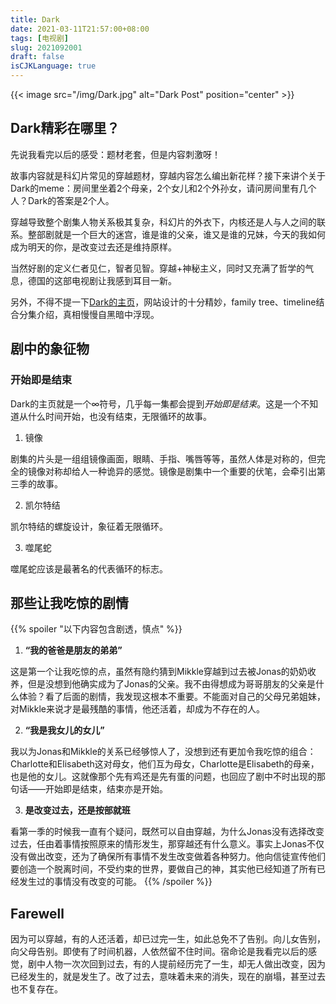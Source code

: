 ```yaml
---
title: Dark
date: 2021-03-11T21:57:00+08:00
tags: [电视剧]
slug: 2021092001
draft: false
isCJKLanguage: true
---
```

{{< image src="/img/Dark.jpg" alt="Dark Post" position="center" >}}

## Dark精彩在哪里？

先说我看完以后的感受：题材老套，但是内容刺激呀！

故事内容就是科幻片常见的穿越题材，穿越内容怎么编出新花样？接下来讲个关于Dark的meme：房间里坐着2个母亲，2个女儿和2个外孙女，请问房间里有几个人？Dark的答案是2个人。

穿越导致整个剧集人物关系极其复杂，科幻片的外衣下，内核还是人与人之间的联系。整部剧就是一个巨大的迷宫，谁是谁的父亲，谁又是谁的兄妹，今天的我如何成为明天的你，是改变过去还是维持原样。

当然好剧的定义仁者见仁，智者见智。穿越+神秘主义，同时又充满了哲学的气息，德国的这部电视剧让我感到耳目一新。

另外，不得不提一下[Dark的主页](https://dark.netflix.io/en)，网站设计的十分精妙，family tree、timeline结合分集介绍，真相慢慢自黑暗中浮现。

## 剧中的象征物

### 开始即是结束

Dark的主页就是一个∞符号，几乎每一集都会提到*开始即是结束*。这是一个不知道从什么时间开始，也没有结束，无限循环的故事。

1. 镜像

剧集的片头是一组组镜像画面，眼睛、手指、嘴唇等等，虽然人体是对称的，但完全的镜像对称却给人一种诡异的感觉。镜像是剧集中一个重要的伏笔，会牵引出第三季的故事。

2. 凯尔特结

凯尔特结的螺旋设计，象征着无限循环。

3. 噬尾蛇

噬尾蛇应该是最著名的代表循环的标志。

## 那些让我吃惊的剧情

{{% spoiler "以下内容包含剧透，慎点" %}}
1. **“我的爸爸是朋友的弟弟”**

这是第一个让我吃惊的点，虽然有隐约猜到Mikkle穿越到过去被Jonas的奶奶收养，但是没想到他确实成为了Jonas的父亲。我不由得想成为哥哥朋友的父亲是什么体验？看了后面的剧情，我发现这根本不重要。不能面对自己的父母兄弟姐妹，对Mikkle来说才是最残酷的事情，他还活着，却成为不存在的人。

2. **“我是我女儿的女儿”**

我以为Jonas和Mikkle的关系已经够惊人了，没想到还有更加令我吃惊的组合：Charlotte和Elisabeth这对母女，他们互为母女，Charlotte是Elisabeth的母亲，也是他的女儿。这就像那个先有鸡还是先有蛋的问题，也回应了剧中不时出现的那句话——开始即是结束，结束亦是开始。

3. **是改变过去，还是按部就班**

看第一季的时候我一直有个疑问，既然可以自由穿越，为什么Jonas没有选择改变过去，任由着事情按照原来的情形发生，那穿越还有什么意义。事实上Jonas不仅没有做出改变，还为了确保所有事情不发生改变做着各种努力。他向信徒宣传他们要创造一个脱离时间，不受约束的世界，要做自己的神，其实他已经知道了所有已经发生过的事情没有改变的可能。
{{% /spoiler %}}

## Farewell

因为可以穿越，有的人还活着，却已过完一生，如此总免不了告别。向儿女告别，向父母告别。即使有了时间机器，人依然留不住时间。宿命论是我看完以后的感觉，剧中人物一次次回到过去，有的人提前经历完了一生，却无人做出改变，因为已经发生的，就是发生了。改了过去，意味着未来的消失，现在的崩塌，甚至过去也不复存在。